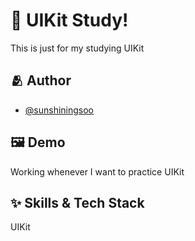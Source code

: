 # :iphone: UIKit Study!

This is just for my studying UIKit


## :people_hugging: Author

- [@sunshiningsoo](https://www.github.com/sunshiningsoo)


## :framed_picture: Demo

Working whenever I want to practice UIKit 


## :sparkles: Skills & Tech Stack
UIKit


